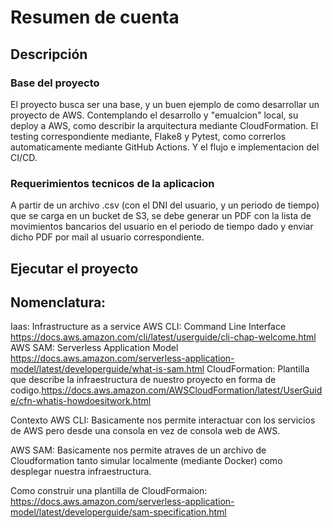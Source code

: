 # Resumen de cuenta
## Descripción
### Base del proyecto
El proyecto busca ser una base, y un buen ejemplo de como desarrollar un proyecto de AWS. Contemplando el desarrollo y "emualcion" local, su deploy a AWS, como describir la arquitectura mediante CloudFormation. El testing correspondiente mediante, Flake8 y Pytest, como correrlos automaticamente mediante GitHub Actions. Y el flujo e implementacion del CI/CD.

### Requerimientos tecnicos de la aplicacion
A partir de un archivo .csv (con el DNI del usuario, y un periodo de tiempo) que se carga en un bucket de S3, se debe generar un PDF con la lista de movimientos bancarios del usuario en el periodo de tiempo dado y enviar dicho PDF por mail al usuario correspondiente.

## Ejecutar el proyecto


## Nomenclatura:
Iaas: Infrastructure as a service
AWS CLI: Command Line Interface https://docs.aws.amazon.com/cli/latest/userguide/cli-chap-welcome.html 
AWS SAM: Serverless Application Model   https://docs.aws.amazon.com/serverless-application-model/latest/developerguide/what-is-sam.html
CloudFormation: Plantilla que describe la infraestructura de nuestro proyecto en forma de codigo.https://docs.aws.amazon.com/AWSCloudFormation/latest/UserGuide/cfn-whatis-howdoesitwork.html


Contexto
AWS CLI: Basicamente nos permite interactuar con los servicios de AWS pero desde una consola en vez de consola web de AWS.

AWS SAM: Basicamente nos permite atraves de un archivo de Cloudformation tanto simular localmente (mediante Docker) como desplegar nuestra infraestructura.

Como construir una plantilla de CloudFormaion: https://docs.aws.amazon.com/serverless-application-model/latest/developerguide/sam-specification.html